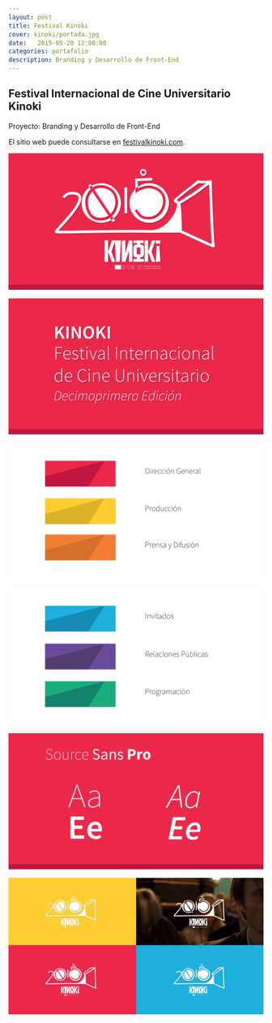```yaml
---
layout: post
title: Festival Kinoki
cover: kinoki/portada.jpg
date:   2015-05-20 12:00:00
categories: portafolio
description: Branding y Desarrollo de Front-End
---
```


## Festival Internacional de Cine Universitario Kinoki

Proyecto: Branding y Desarrollo de Front-End

El sitio web puede consultarse en [festivalkinoki.com][festivalkinoki.com].

![proyecto-01][proyecto-01]

![proyecto-02][proyecto-02]

![proyecto-03][proyecto-03]

![proyecto-04][proyecto-04]

![proyecto-05][proyecto-05]

![proyecto-06][proyecto-06]



[festivalkinoki.com]: http://festivalkinoki.com

[proyecto-01]: /images/kinoki/kinoki-01.jpg
[proyecto-02]: /images/kinoki/kinoki-02.jpg
[proyecto-03]: /images/kinoki/kinoki-03.jpg
[proyecto-04]: /images/kinoki/kinoki-04.jpg
[proyecto-05]: /images/kinoki/kinoki-05.jpg
[proyecto-06]: /images/kinoki/kinoki-06.jpg